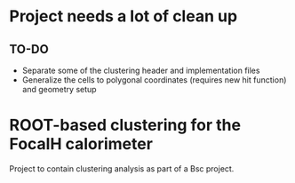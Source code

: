 # Project needs a lot of clean up

## TO-DO

* Separate some of the clustering header and implementation files
* Generalize the cells to polygonal coordinates (requires new hit function) and geometry setup


# ROOT-based clustering for the FocalH calorimeter

Project to contain clustering analysis as part of a Bsc project.
